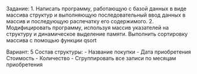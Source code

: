 Задание:
	1. Написать программу, работающую с базой данных в виде массива структур
и выполняющую последовательный ввод данных в массив и последующую
распечатку его содержимого.
	2. Модифицировать программу, используя массив указателей на структуру и
динамическое выделение памяти. Выполнить сортировку массива с помощью функции qsort

Вариант: 5
	Состав структуры:
	- Название покупки
	- Дата приобретения Стоимость
	- Количество
	- Сгруппировать все записи по месяцам приобретения
